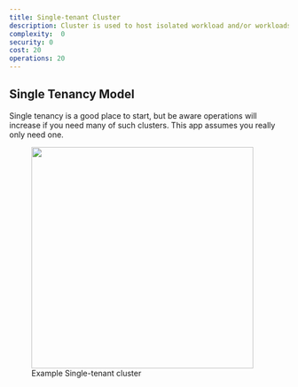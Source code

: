 ```yaml
---
title: Single-tenant Cluster
description: Cluster is used to host isolated workload and/or workloads developed by 1 team
complexity:  0
security: 0
cost: 20
operations: 20
---
```


## Single Tenancy Model

Single tenancy is a good place to start, but be aware operations will increase if you need many of such clusters. This app assumes you really only need one.

<figure>
	<img src="/images/tenancy-single-1.png" alt="" width="400">
	<figcaption>Example Single-tenant cluster</figcaption>
</figure>